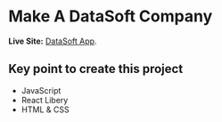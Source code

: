 # Make A DataSoft Company
**Live Site:** [DataSoft App](https://youthful-knuth-917d91.netlify.app/).

## Key point to create this project
*  JavaScript
*  React Libery
*  HTML & CSS


